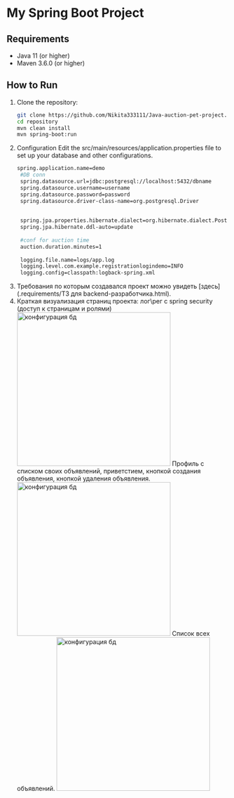 # My Spring Boot Project

## Requirements
- Java 11 (or higher)
- Maven 3.6.0 (or higher)

## How to Run

1. Clone the repository:
   ```bash
   git clone https://github.com/Nikita333111/Java-auction-pet-project.git
   cd repository
   mvn clean install
   mvn spring-boot:run
2. Configuration
   Edit the src/main/resources/application.properties file to set up your database and other configurations.
   ```bash
   spring.application.name=demo
    #DB conn
    spring.datasource.url=jdbc:postgresql://localhost:5432/dbname
    spring.datasource.username=username
    spring.datasource.password=password
    spring.datasource.driver-class-name=org.postgresql.Driver
    
    
    spring.jpa.properties.hibernate.dialect=org.hibernate.dialect.PostgreSQLDialect
    spring.jpa.hibernate.ddl-auto=update
    
    #conf for auction time
    auction.duration.minutes=1
    
    logging.file.name=logs/app.log
    logging.level.com.example.registrationlogindemo=INFO
    logging.config=classpath:logback-spring.xml
   
3. Требования по которым создавался проект можно увидеть [здесь](.requirements/ТЗ для backend-разработчика.html).
4. Краткая визуализация страниц проекта:
    лог\рег с spring security (доступ к страницам и ролями)
   <img src="https://github.com/Nikita333111/Java-auction-pet-project/blob/master/requirements/project%20presentation/login.png" height="350" alt="конфигурация бд">
   Профиль с списком своих объявлений, приветстием, кнопкой создания объявления, кнопкой удаления объявления.
   <img src="https://github.com/Nikita333111/Java-auction-pet-project/blob/master/requirements/project%20presentation/profile.png" height="350" alt="конфигурация бд">
   Список всех объявлений.
   <img src="https://github.com/Nikita333111/Java-auction-pet-project/blob/master/requirements/project%20presentation/ad-list.png" height="350" alt="конфигурация бд">


